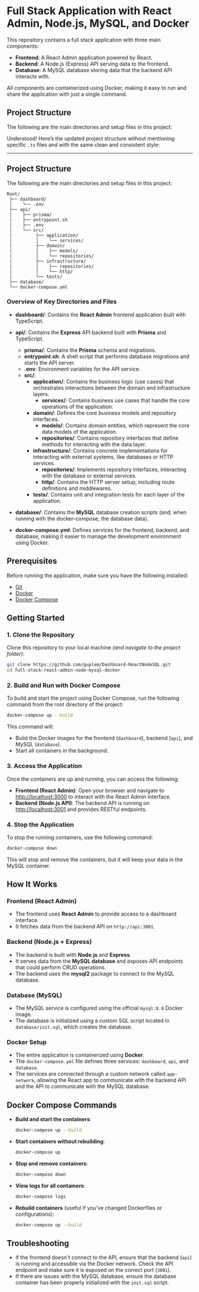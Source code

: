 # Full Stack Application with React Admin, Node.js, MySQL, and Docker

This repository contains a full stack application with three main components:

- **Frontend**: A React Admin application powered by React.
- **Backend**: A Node.js (Express) API serving data to the frontend.
- **Database**: A MySQL database storing data that the backend API interacts with.

All components are containerized using Docker, making it easy to run and share the application with just a single command.

## Project Structure

The following are the main directories and setup files in this project:

Understood! Here’s the updated project structure without mentioning specific `.ts` files and with the same clean and consistent style:

---

## Project Structure

The following are the main directories and setup files in this project:

```
Root/
 ├── dashboard/
 |    └── .env
 ├── api/
 |    ├── prisma/
 |    ├── entrypoint.sh
 |    ├── .env
 |    └── src/
 |         ├── application/
 |         │    └── services/
 |         ├── domain/
 |         │    ├── models/
 |         │    └── repositories/
 |         ├── infrastructure/
 |         │    ├── repositories/
 |         │    └── http/
 |         └── tests/
 ├── database/
 └── docker-compose.yml
```

### Overview of Key Directories and Files

- **dashboard/**: Contains the **React Admin** frontend application built with TypeScript.

- **api/**: Contains the **Express** API backend built with **Prisma** and TypeScript.

  - **prisma/**: Contains the **Prisma** schema and migrations.
  - **entrypoint.sh**: A shell script that performs database migrations and starts the API server.
  - **.env**: Environment variables for the API service.
  - **src/**:
    - **application/**: Contains the business logic (use cases) that orchestrates interactions between the domain and infrastructure layers.
      - **services/**: Contains business use cases that handle the core operations of the application.
    - **domain/**: Defines the core business models and repository interfaces.
      - **models/**: Contains domain entities, which represent the core data models of the application.
      - **repositories/**: Contains repository interfaces that define methods for interacting with the data layer.
    - **infrastructure/**: Contains concrete implementations for interacting with external systems, like databases or HTTP services.
      - **repositories/**: Implements repository interfaces, interacting with the database or external services.
      - **http/**: Contains the HTTP server setup, including route definitions and middlewares.
    - **tests/**: Contains unit and integration tests for each layer of the application.

- **database/**: Contains the **MySQL** database creation scripts (and, when running with the docker-compose, the database data).

- **docker-compose.yml**: Defines services for the frontend, backend, and database, making it easier to manage the development environment using Docker.

## Prerequisites

Before running the application, make sure you have the following installed:

- [Git](https://git-scm.com/)
- [Docker](https://www.docker.com/)
- [Docker Compose](https://docs.docker.com/compose/)

## Getting Started

### 1. Clone the Repository

Clone this repository to your local machine _(and navigate to the project folder)_:

```bash
git clone https://github.com/guplem/Dashboard-ReactNodeSQL.git
cd full-stack-react-admin-node-mysql-docker
```

### 2. Build and Run with Docker Compose

To build and start the project using Docker Compose, run the following command from the root directory of the project:

```bash
docker-compose up --build
```

This command will:

- Build the Docker images for the frontend (`dashboard`), backend (`api`), and MySQL (`database`).
- Start all containers in the background.

### 3. Access the Application

Once the containers are up and running, you can access the following:

- **Frontend (React Admin)**: Open your browser and navigate to [http://localhost:3000](http://localhost:3000) to interact with the React Admin interface.
- **Backend (Node.js API)**: The backend API is running on [http://localhost:3001](http://localhost:3001) and provides RESTful endpoints.

### 4. Stop the Application

To stop the running containers, use the following command:

```bash
docker-compose down
```

This will stop and remove the containers, but it will keep your data in the MySQL container.

## How It Works

### Frontend (React Admin)

- The frontend uses **React Admin** to provide access to a dashboard interface.
- It fetches data from the backend API on `http://api:3001`.

### Backend (Node.js + Express)

- The backend is built with **Node.js** and **Express**.
- It serves data from the **MySQL database** and exposes API endpoints that could perform CRUD operations.
- The backend uses the **mysql2** package to connect to the MySQL database.

### Database (MySQL)

- The MySQL service is configured using the official `mysql:8.0` Docker image.
- The database is initialized using a custom SQL script located in `database/init.sql`, which creates the database.

### Docker Setup

- The entire application is containerized using **Docker**.
- The `docker-compose.yml` file defines three services: `dashboard`, `api`, and `database`.
- The services are connected through a custom network called `app-network`, allowing the React app to communicate with the backend API and the API to communicate with the MySQL database.

## Docker Compose Commands

- **Build and start the containers**:

  ```bash
  docker-compose up --build
  ```

- **Start containers without rebuilding**:

  ```bash
  docker-compose up
  ```

- **Stop and remove containers**:

  ```bash
  docker-compose down
  ```

- **View logs for all containers**:

  ```bash
  docker-compose logs
  ```

- **Rebuild containers** (useful if you've changed Dockerfiles or configurations):
  ```bash
  docker-compose up --build
  ```

## Troubleshooting

- If the frontend doesn't connect to the API, ensure that the backend (`api`) is running and accessible via the Docker network. Check the API endpoint and make sure it is exposed on the correct port (`3001`).
- If there are issues with the MySQL database, ensure the database container has been properly initialized with the `init.sql` script.
